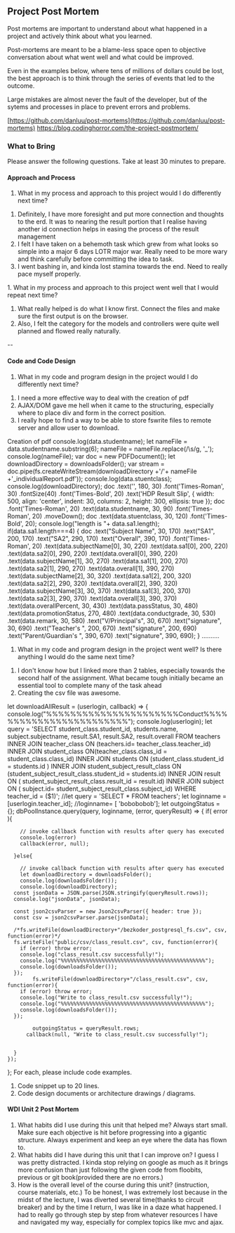 ## Project Post Mortem
Post mortems are important to understand about what happened in a project and actively think about what you learned.

Post-mortems are meant to be a blame-less space open to objective conversation about what went well and what could be improved.

Even in the examples below, where tens of millions of dollars could be lost, the best approach is to think through the series of events that led to the outcome.

Large mistakes are almost never the fault of the developer, but of the sytems and processes in place to prevent errors and problems.

[https://github.com/danluu/post-mortems](https://github.com/danluu/post-mortems)
https://blog.codinghorror.com/the-project-postmortem/



### What to Bring
Please answer the following questions. Take at least 30 minutes to prepare.

#### Approach and Process

1. What in my process and approach to this project would I do differently next time?
<ol>
	<li>Definitely, I have more foresight and put more connection and thoughts to the erd. It was to nearing the result portion that I realise having another id connection helps in easing the process of the result management</li>
	<li>I felt I have taken on a behemoth task which grew from what looks so simple into a major 6 days LOTR major war. Really need to be more wary and think carefully before committing the idea to task.</li>
	<li>I went bashing in, and kinda lost stamina towards the end. Need to really pace myself properly.</li>
</ol>
1. What in my process and approach to this project went well that I would repeat next time?
<ol>
	<li>What really helped is do what I know first. Connect the files and make sure the first output is on the browser.</li>
	<li>Also, I felt the category for the models and controllers were quite well planned and flowed really naturally.</li>
</ol>
--

#### Code and Code Design

1. What in my code and program design in the project would I do differently next time?

<ol>
	<li>I need a more effective way to deal with the creation of pdf</li>

<li>AJAX/DOM gave me hell when it came to the structuring, especially where to place div and form in the correct position. </li>
	<li>I really hope to find a way to be able to store fswrite files to remote server and allow user to download. </li>
	
</ol>

Creation of pdf
   console.log(data.studentname);
    let nameFile = data.studentname.substring(6);
    nameFile = nameFile.replace(/\s/g, '_');
    console.log(nameFile);
var doc = new PDFDocument();
let downloadDirectory = downloadsFolder();
var stream = doc.pipe(fs.createWriteStream(downloadDirectory +'/'+ nameFile +'_individualReport.pdf'));
console.log(data.stuentclass);
console.log(downloadDirectory);
doc
  .text('', 180, 30)
  .font('Times-Roman', 30)
  .fontSize(40)
  .font('Times-Bold', 20)
  .text('HDP Result Slip', {
    width: 500,
    align: 'center',
    indent: 30,
    columns: 2,
    height: 300,
    ellipsis: true
  });
  doc
   .font('Times-Roman', 20)
  .text(data.studentname, 30, 90)
  .font('Times-Roman', 20)
  .moveDown();
 doc
  .text(data.stuentclass, 30, 120)
  .font('Times-Bold', 20);
  console.log("length is "+ data.sa1.length);
if(data.sa1.length===4)
{
doc
    .text("Subject Name", 30, 170)
    .text("SA1", 200, 170)
    .text("SA2", 290, 170)
    .text("Overall", 390, 170)
    .font('Times-Roman', 20)
    .text(data.subjectName[0], 30, 220)
    .text(data.sa1[0], 200, 220)
    .text(data.sa2[0], 290, 220)
    .text(data.overall[0], 390, 220)
    .text(data.subjectName[1], 30, 270)
    .text(data.sa1[1], 200, 270)
    .text(data.sa2[1], 290, 270)
    .text(data.overall[1], 390, 270)
    .text(data.subjectName[2], 30, 320)
    .text(data.sa1[2], 200, 320)
    .text(data.sa2[2], 290, 320)
    .text(data.overall[2], 390, 320)
    .text(data.subjectName[3], 30, 370)
    .text(data.sa1[3], 200, 370)
    .text(data.sa2[3], 290, 370)
    .text(data.overall[3], 390, 370)
    .text(data.overallPercent, 30, 430)
    .text(data.passStatus, 30, 480)
    .text(data.promotionStatus, 270, 480)
    .text(data.conductgrade, 30, 530)
    .text(data.remark, 30, 580)
    .text("V/Principal's", 30, 670)
    .text("signature", 30, 690)
    .text("Teacher's ", 200, 670)
    .text("signature", 200, 690)
    .text("Parent/Guardian's ", 390, 670)
    .text("signature", 390, 690);
} ..........
1. What in my code and program design in the project went well? Is there anything I would do the same next time?
<ol>
	<li>I don't know how but I linked more than 2 tables, especially towards the second half of the assignment. What became tough initially became an essential tool to complete many of the task ahead</li>
	<li>Creating the csv file was awesome.</li>
</ol>

let downloadAllResult = (userlogin, callback) => {
    console.log("%%%%%%%%%%%%%%%%%%%%%%Conduct%%%%%%%%%%%%%%%%%%%%%%%%");
    console.log(userlogin);
    let query = 'SELECT student_class.student_id, students.name, subject.subjectname, result.SA1, result.SA2, result.overall  FROM teachers INNER JOIN teacher_class ON (teachers.id= teacher_class.teacher_id) INNER JOIN student_class ON(teacher_class.class_id = student_class.class_id) INNER JOIN students ON (student_class.student_id = students.id ) INNER JOIN student_subject_result_class ON (student_subject_result_class.student_id = students.id) INNER JOIN result ON ( student_subject_result_class.result_id = result.id) INNER JOIN subject ON ( subject.id= student_subject_result_class.subject_id)  WHERE teacher_id = ($1)';
    //let query = 'SELECT * FROM teachers';
    let loginname = [userlogin.teacher_id];
    //loginname= [ 'bobobobob'];
    let outgoingStatus = {};
    dbPoolInstance.query(query, loginname, (error, queryResult) => {
      if( error ){

        // invoke callback function with results after query has executed
        console.log(error)
        callback(error, null);

      }else{

        // invoke callback function with results after query has executed
        let downloadDirectory = downloadsFolder();
        console.log(downloadsFolder());
        console.log(downloadDirectory);
      const jsonData = JSON.parse(JSON.stringify(queryResult.rows));
      console.log("jsonData", jsonData);

      const json2csvParser = new Json2csvParser({ header: true });
      const csv = json2csvParser.parse(jsonData);

      /*fs.writeFile(downloadDirectory+"/bezkoder_postgresql_fs.csv", csv, function(error)*/
      fs.writeFile("public/csv/class_result.csv", csv, function(error){
        if (error) throw error;
        console.log("class_result.csv successfully!");
        console.log("%%%%%%%%%%%%%%%%%%%%%%%%%%%%%%%%%%%%%%%%%%%%%%");
        console.log(downloadsFolder());
      });
            fs.writeFile(downloadDirectory+"/class_result.csv", csv, function(error){
        if (error) throw error;
        console.log("Write to class_result.csv successfully!");
        console.log("%%%%%%%%%%%%%%%%%%%%%%%%%%%%%%%%%%%%%%%%%%%%%%");
        console.log(downloadsFolder());
      });

            outgoingStatus = queryResult.rows;
          callback(null, "Write to class_result.csv successfully!");


      }
    });
  };
  For each, please include code examples.
  1. Code snippet up to 20 lines.
  2. Code design documents or architecture drawings / diagrams.

#### WDI Unit 2 Post Mortem
1. What habits did I use during this unit that helped me?
Always start small. Make sure each objective is hit before progressing into a gigantic structure. Always experiment and keep an eye where the data has flown to. 
2. What habits did I have during this unit that I can improve on?
I guess I was pretty distracted. I kinda stop relying on google as much as it brings more confusion than just following the given code from floobits, previous or git book(provided there are no errors.)
3. How is the overall level of the course during this unit? (instruction, course materials, etc.)
To be honest, I was extremely lost because in the midst of the lecture, I was diverted several time(thanks to circuit breaker) and by the time I return, I was like in a daze what happened. I had to really go through step by step from whatever resources I have and navigated my way, especially for complex topics like mvc and ajax. 